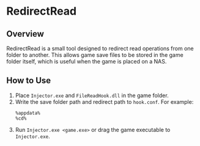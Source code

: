 # RedirectRead

## Overview

RedirectRead is a small tool designed to redirect read operations from one folder to another. This allows game save files to be stored in the game folder itself, which is useful when the game is placed on a NAS.

## How to Use

1. Place `Injector.exe` and `FileReadHook.dll` in the game folder.
2. Write the save folder path and redirect path to `hook.conf`. For example:
    ```
    %appdata%
    %cd%
    ```
3. Run `Injector.exe <game.exe>` or drag the game executable to `Injector.exe`.

